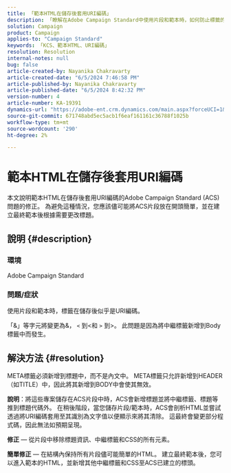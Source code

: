 ```yaml
---
title: 「範本HTML在儲存後套用URI編碼」
description: 「瞭解在Adobe Campaign Standard中使用片段和範本時，如何防止標籤的URI編碼。」
solution: Campaign
product: Campaign
applies-to: "Campaign Standard"
keywords: 「KCS、範本HTML、URI編碼」
resolution: Resolution
internal-notes: null
bug: false
article-created-by: Nayanika Chakravarty
article-created-date: "6/5/2024 7:46:58 PM"
article-published-by: Nayanika Chakravarty
article-published-date: "6/5/2024 8:42:32 PM"
version-number: 4
article-number: KA-19391
dynamics-url: "https://adobe-ent.crm.dynamics.com/main.aspx?forceUCI=1&pagetype=entityrecord&etn=knowledgearticle&id=4ae9125b-7423-ef11-840b-6045bd006b25"
source-git-commit: 671748abd5ec5acb1f6eaf161161c36788f1025b
workflow-type: tm+mt
source-wordcount: '290'
ht-degree: 2%

---
```


# 範本HTML在儲存後套用URI編碼


本文說明範本HTML在儲存後套用URI編碼的Adobe Campaign Standard (ACS)問題的修正。 為避免這種情況，您應該儘可能將ACS片段放在開頭簡單，並在建立最終範本後根據需要更改標題。

## 說明 {#description}


### 環境

Adobe Campaign Standard

### 問題/症狀

使用片段和範本時，標籤在儲存後似乎是URI編碼。

「&amp;」等字元將變更為&amp;， `<`  到&lt;和 `>` 到>。 此問題是因為將中繼標籤新增到Body標籤中而發生。


## 解決方法 {#resolution}


META標籤必須新增到標題中，而不是內文中。 META標籤只允許新增到HEADER （如TITLE）中，因此將其新增到BODY中會使其無效。

<b>說明</b>：將這些專案儲存在ACS片段中時，ACS會新增標題並將中繼標籤、標題等推到標題代碼外。 在稍後階段，當您儲存片段/範本時，ACS會剖析HTML並嘗試透過將URI編碼套用至其識別為文字值以便顯示來將其清除。 這最終會變更部分程式碼，因此無法如預期呈現。

<b>修正</b>  — 從片段中移除標題資訊、中繼標籤和CSS的所有元素。

<b>簡單修正</b>  — 在結構內保持所有片段儘可能簡單的HTML。 建立最終範本後，您可以進入範本的HTML，並新增其他中繼標籤和CSS至ACS已建立的標頭。
